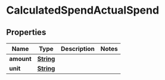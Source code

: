 

# CalculatedSpendActualSpend


## Properties

| Name | Type | Description | Notes |
|------------ | ------------- | ------------- | -------------|
|**amount** | [**String**](String.md) |  |  |
|**unit** | [**String**](String.md) |  |  |



